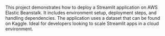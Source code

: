 This project demonstrates how to deploy a Streamlit application on AWS Elastic Beanstalk.
It includes environment setup, deployment steps, and handling dependencies.
The application uses a dataset that can be found on Kaggle.
Ideal for developers looking to scale Streamlit apps in a cloud environment.
